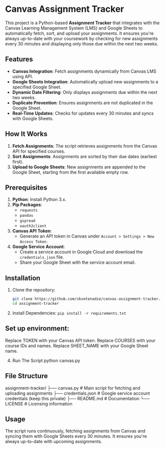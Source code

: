 # Canvas Assignment Tracker

This project is a Python-based **Assignment Tracker** that integrates with the Canvas Learning Management System (LMS) and Google Sheets to automatically fetch, sort, and upload your assignments. It ensures you're always up-to-date with your coursework by checking for new assignments every 30 minutes and displaying only those due within the next two weeks.

## Features

- **Canvas Integration**: Fetch assignments dynamically from Canvas LMS using API.
- **Google Sheets Integration**: Automatically upload new assignments to a specified Google Sheet.
- **Dynamic Date Filtering**: Only displays assignments due within the next two weeks.
- **Duplicate Prevention**: Ensures assignments are not duplicated in the Google Sheet.
- **Real-Time Updates**: Checks for updates every 30 minutes and syncs with Google Sheets.

## How It Works

1. **Fetch Assignments**: The script retrieves assignments from the Canvas API for specified courses.
2. **Sort Assignments**: Assignments are sorted by their due dates (earliest first).
3. **Upload to Google Sheets**: New assignments are appended to the Google Sheet, starting from the first available empty row.

## Prerequisites

1. **Python**: Install Python 3.x.
2. **Pip Packages**:
   - `requests`
   - `pandas`
   - `gspread`
   - `oauth2client`
3. **Canvas API Token**:
   - Generate an API token in Canvas under `Account > Settings > New Access Token`.
4. **Google Service Account**:
   - Create a service account in Google Cloud and download the `credentials.json` file.
   - Share your Google Sheet with the service account email.

## Installation

1. Clone the repository:
   ```bash
   git clone https://github.com/skvetenadze/canvas-assignment-tracker.git
   cd assignment-tracker

2. Install Dependencies:
  `pip install -r requirements.txt`

## Set up environment:

Replace TOKEN with your Canvas API token.
Replace COURSES with your course IDs and names.
Replace SHEET_NAME with your Google Sheet name.

4. Run The Script
  python canvas.py

## File Structure

assignment-tracker/
├── canvas.py          # Main script for fetching and uploading assignments
├── credentials.json   # Google service account credentials (keep this private)
├── README.md          # Documentation
└── LICENSE            # Licensing information

## Usage
The script runs continuously, fetching assignments from Canvas and syncing them with Google Sheets every 30 minutes.
It ensures you're always up-to-date with upcoming assignments.


